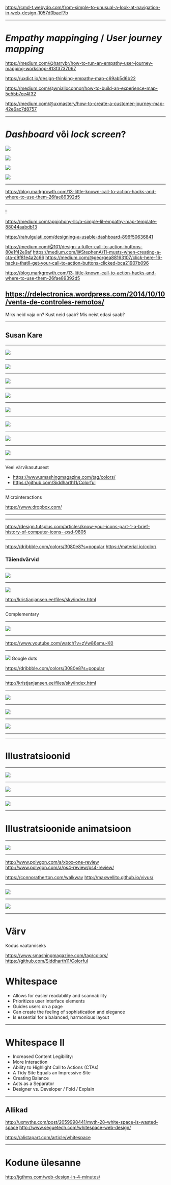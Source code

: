 https://cmd-t.webydo.com/from-simple-to-unusual-a-look-at-navigation-in-web-design-1057d0baef7b


---


# _Empathy mappinging_ / _User journey mapping_

https://medium.com/@harrybr/how-to-run-an-empathy-user-journey-mapping-workshop-813f3737067

https://uxdict.io/design-thinking-empathy-map-c69ab5d6b22

https://medium.com/@wnialloconnor/how-to-build-an-experience-map-5e55b7ee4f32

https://medium.com/@uxmastery/how-to-create-a-customer-journey-map-42e6ac7d8757

---

# _Dashboard_ või _lock screen_?

![](https://cdn-images-1.medium.com/max/800/1*mkx7-jwlR_mIP6kSJOBZ4w.png)

![](https://cdn-images-1.medium.com/max/800/1*Gzt3aWSJN8K4wg6gbytllA.png)

![](http://photos2.appleinsidercdn.com/gallery/13717-8731-IMG_0562-l.jpg)

![](https://fscl01.fonpit.de/userfiles/3971960/image/android-5-0/androidpit-echo-notifications-lockscreen-w628.jpg)

---

https://blog.markgrowth.com/13-little-known-call-to-action-hacks-and-where-to-use-them-26fae89392d5


---


!

https://medium.com/appiphony-llc/a-simple-lil-empathy-map-template-88044aabdb13

https://rahulgulati.com/designing-a-usable-dashboard-896f50636841

https://medium.com/@101/design-a-killer-call-to-action-buttons-80e1f42e9af
https://medium.com/@StephenA/11-musts-when-creating-a-cta-c9f81e4a2c66
https://medium.com/@georgea88163107/click-here-16-hacks-thatll-get-your-call-to-action-buttons-clicked-bca21907b096


https://blog.markgrowth.com/13-little-known-call-to-action-hacks-and-where-to-use-them-26fae89392d5

https://rdelectronica.wordpress.com/2014/10/10/venta-de-controles-remotos/
---

Miks neid vaja on?
Kust neid saab?
Mis neist edasi saab?

---

## Susan Kare

---

![](http://stanford.lunaimaging.com:8081/MediaManager/srvr?mediafile=/Size4/Stanford-11-NA/1008/0768_1A_SM.jpg&userid=2&username=admin&resolution=4&servertype=JVA&cid=11&iid=Stanford&vcid=NA&usergroup=Douglas_Menuez_Photography_Collection-1-Admin&profileid=1)

---

![](http://www.guidebookgallery.org/pics/gui/settings/menu/win30.png)

---

![](https://creativesessions.s3.amazonaws.com/content/2010/cs4_interface_design/article_icon_guide/article_icon_guide_1_2/part1/windows3.jpg)

---

![](https://i-msdn.sec.s-msft.com/dynimg/IC43611.gif)

---

![](http://images.techhive.com/images/article/2015/08/win10-starts-fig01-100608553-large.idge.jpg)

---

![](http://i1-news.softpedia-static.com/images/news2/iOS-7-Pros-and-Cons-Readers-Speak-Their-Minds-2.png)

---

![](https://s-media-cache-ak0.pinimg.com/originals/02/83/9a/02839a49303cf24711b7e200f0c0b671.jpg)

---

![](https://cdn.baekdal.com/_img/2013/appleios73.jpg)

---

Veel värvikasutusest

* https://www.smashingmagazine.com/tag/colors/
* https://github.com/Siddharth11/Colorful

---

Microinteractions

https://www.dropbox.com/

---

---
https://design.tutsplus.com/articles/know-your-icons-part-1-a-brief-history-of-computer-icons--psd-9805

---

https://dribbble.com/colors/3080e8?s=popular
https://material.io/color/

### Täiendvärvid

---

![](https://cdn-images-1.medium.com/max/2000/1*Qc0eyQgET7vnnfWWG1SgJw.png)

---

![](https://cdn-images-1.medium.com/max/1600/1*Vg5Oo5i5K_QDkL3uCwheSA.png)

http://kristjanjansen.ee/files/sky/index.html

---

Complementary

---

![](https://www.smashingmagazine.com/wp-content/uploads/2017/01/5-preview-opt-1.png)

---

https://www.youtube.com/watch?v=zVw86emu-K0

---

![](https://www.youtube.com/watch?v=IYyRpZglZP4) Google dots

https://dribbble.com/colors/3080e8?s=popular

---

http://kristjanjansen.ee/files/sky/index.html

---

![](https://www.smashingmagazine.com/wp-content/uploads/2017/01/5-preview-opt-1.png)

---

![](https://cdn-images-1.medium.com/max/2000/1*Qc0eyQgET7vnnfWWG1SgJw.png)

---

![](https://cdn-images-1.medium.com/max/1600/1*Vg5Oo5i5K_QDkL3uCwheSA.png)

---

---

# Illustratsioonid

---

![](https://www-assets0.herokucdn.com/assets/home/hero/startup_2x-7d19c0222639db59ac497178719016583e1c886ac83eff67670d2c7584513620.png)

---

![](https://www-assets3.herokucdn.com/assets/home/hero/apps_2x-1cbc7cbe49e12ad3cfb038f1b21942c2c4773ed159e422c1c10e5d2257fbdd80.png)

---

![](https://www-assets0.herokucdn.com/assets/home/hero/focus_2x-315bdf6fd4e19d85ceaf800528afb680190b79056a23516428b4cb4ff61d37c2.png)

---

# Illustratsioonide animatsioon

---

![](https://i.imgur.com/DxGEiod.gif)

---

http://www.polygon.com/a/xbox-one-review
http://www.polygon.com/a/ps4-review/ps4-review/

https://connoratherton.com/walkway
http://maxwellito.github.io/vivus/

---

![](images/save1.gif)

---

![](images/save2.gif)

---

# Värv

Kodus vaatamiseks

https://www.smashingmagazine.com/tag/colors/
https://github.com/Siddharth11/Colorful



# Whitespace

* Allows for easier readability and scannability
* Prioritizes user interface elements
* Guides users on a page
* Can create the feeling of sophistication and elegance
* Is essential for a balanced, harmonious layout

---

# Whitespace II

* Increased Content Legibility:
* More Interaction
* Ability to Highlight Call to Actions (CTAs)
* A Tidy Site Equals an Impressive Site
* Creating Balance
* Acts as a Separator
* Designer vs. Developer / Fold / Explain

---

## Allikad

http://uxmyths.com/post/2059998441/myth-28-white-space-is-wasted-space
http://www.seguetech.com/whitespace-web-design/

https://alistapart.com/article/whitespace

---

# Kodune ülesanne

http://jgthms.com/web-design-in-4-minutes/

